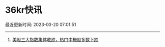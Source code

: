 # 36kr快讯

最近更新时间: 2023-03-20 07:01:51

--- 
1. [美股三大指数集体收跌，热门中概股多数下跌](https://www.36kr.com/newsflashes/2178986530566402) 
